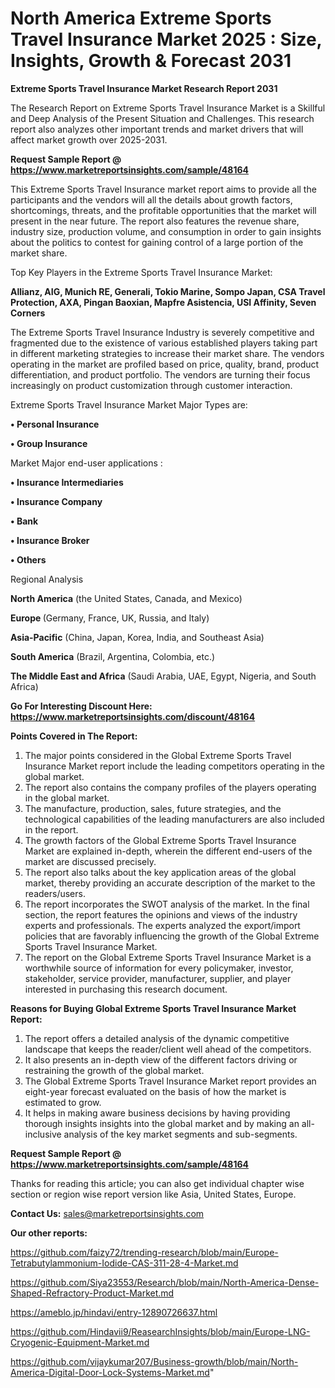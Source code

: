 # North America Extreme Sports Travel Insurance Market 2025 : Size, Insights, Growth & Forecast 2031

<strong>Extreme Sports Travel Insurance Market Research Report 2031</strong>

The Research Report on Extreme Sports Travel Insurance Market is a Skillful and Deep Analysis of the Present Situation and Challenges. This research report also analyzes other important trends and market drivers that will affect market growth over 2025-2031.

<strong>Request Sample Report @ <a href=https://www.marketreportsinsights.com/sample/48164>https://www.marketreportsinsights.com/sample/48164</a></strong>

This Extreme Sports Travel Insurance market report aims to provide all the participants and the vendors will all the details about growth factors, shortcomings, threats, and the profitable opportunities that the market will present in the near future. The report also features the revenue share, industry size, production volume, and consumption in order to gain insights about the politics to contest for gaining control of a large portion of the market share.

Top Key Players in the Extreme Sports Travel Insurance Market:

<strong>Allianz, AIG, Munich RE, Generali, Tokio Marine, Sompo Japan, CSA Travel Protection, AXA, Pingan Baoxian, Mapfre Asistencia, USI Affinity, Seven Corners</strong>

The Extreme Sports Travel Insurance Industry is severely competitive and fragmented due to the existence of various established players taking part in different marketing strategies to increase their market share. The vendors operating in the market are profiled based on price, quality, brand, product differentiation, and product portfolio. The vendors are turning their focus increasingly on product customization through customer interaction.

Extreme Sports Travel Insurance Market Major Types are:

<strong>•  Personal Insurance

•  Group Insurance</strong>

Market Major end-user applications :

<strong>•  Insurance Intermediaries

•  Insurance Company

•  Bank

•  Insurance Broker

•  Others</strong>

Regional Analysis

</u><strong><b>North America</b></strong> (the United States, Canada, and Mexico)

<strong><b>Europe </b></strong>(Germany, France, UK, Russia, and Italy)

<strong><b>Asia-Pacific</b></strong> (China, Japan, Korea, India, and Southeast Asia)

<strong><b>South America</b></strong> (Brazil, Argentina, Colombia, etc.)

<strong><b>The Middle East and Africa</b></strong> (Saudi Arabia, UAE, Egypt, Nigeria, and South Africa)

<strong>Go For Interesting Discount Here: <a href=https://www.marketreportsinsights.com/discount/48164>https://www.marketreportsinsights.com/discount/48164</a></strong>

<strong>Points Covered in The Report:</strong>
<ol>
  <li>The major points considered in the Global Extreme Sports Travel Insurance Market report include the leading competitors operating in the global market.</li>
  <li>The report also contains the company profiles of the players operating in the global market.</li>
  <li>The manufacture, production, sales, future strategies, and the technological capabilities of the leading manufacturers are also included in the report.</li>
  <li>The growth factors of the Global Extreme Sports Travel Insurance Market are explained in-depth, wherein the different end-users of the market are discussed precisely.</li>
  <li>The report also talks about the key application areas of the global market, thereby providing an accurate description of the market to the readers/users.</li>
  <li>The report incorporates the SWOT analysis of the market. In the final section, the report features the opinions and views of the industry experts and professionals. The experts analyzed the export/import policies that are favorably influencing the growth of the Global Extreme Sports Travel Insurance Market.</li>
  <li>The report on the Global Extreme Sports Travel Insurance Market is a worthwhile source of information for every policymaker, investor, stakeholder, service provider, manufacturer, supplier, and player interested in purchasing this research document.</li>
</ol>
<strong>Reasons for Buying Global Extreme Sports Travel Insurance Market Report:</strong>

<ol>
  <li>The report offers a detailed analysis of the dynamic competitive landscape that keeps the reader/client well ahead of the competitors.</li>
  <li>It also presents an in-depth view of the different factors driving or restraining the growth of the global market.</li>
  <li>The Global Extreme Sports Travel Insurance Market report provides an eight-year forecast evaluated on the basis of how the market is estimated to grow.</li>
  <li>It helps in making aware business decisions by having providing thorough insights insights into the global market and by making an all-inclusive analysis of the key market segments and sub-segments.</li>
</ol>
<strong>Request Sample Report @ <a href=https://www.marketreportsinsights.com/sample/48164>https://www.marketreportsinsights.com/sample/48164</a></strong>


Thanks for reading this article; you can also get individual chapter wise section or region wise report version like Asia, United States, Europe.

<strong>Contact Us:</strong>
sales@marketreportsinsights.com

<strong>Our other reports:</strong>

<a href=https://github.com/faizy72/trending-research/blob/main/Europe-Tetrabutylammonium-Iodide-CAS-311-28-4-Market.md>https://github.com/faizy72/trending-research/blob/main/Europe-Tetrabutylammonium-Iodide-CAS-311-28-4-Market.md</a>

<a href=https://github.com/Siya23553/Research/blob/main/North-America-Dense-Shaped-Refractory-Product-Market.md>https://github.com/Siya23553/Research/blob/main/North-America-Dense-Shaped-Refractory-Product-Market.md</a>

<a href=https://ameblo.jp/hindavi/entry-12890726637.html>https://ameblo.jp/hindavi/entry-12890726637.html</a>

<a href=https://github.com/Hindavii9/ReasearchInsights/blob/main/Europe-LNG-Cryogenic-Equipment-Market.md>https://github.com/Hindavii9/ReasearchInsights/blob/main/Europe-LNG-Cryogenic-Equipment-Market.md</a>

<a href=https://github.com/vijaykumar207/Business-growth/blob/main/North-America-Digital-Door-Lock-Systems-Market.md>https://github.com/vijaykumar207/Business-growth/blob/main/North-America-Digital-Door-Lock-Systems-Market.md</a>"
